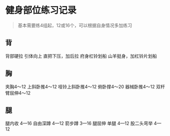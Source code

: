 # 健身部位练习记录

> 基本需要练4组起，12或16个，可以根据自身情况多加练习

## 背

背部硬拉
引体向上
直把下压，加后拉
府身杠铃划船
山羊挺身，加杠铃片划船

## 胸

夹胸4～12
上斜卧推4～12
哑铃上斜卧推4～12
俯卧撑4～20
器械卧推4～12
双杆臂屈伸4～12

## 腿

腿内收      4—16
自由深蹲   4—12
箭步蹲     3—16
腿屈伸     单腿    4—12
股二头弯举    4—12
